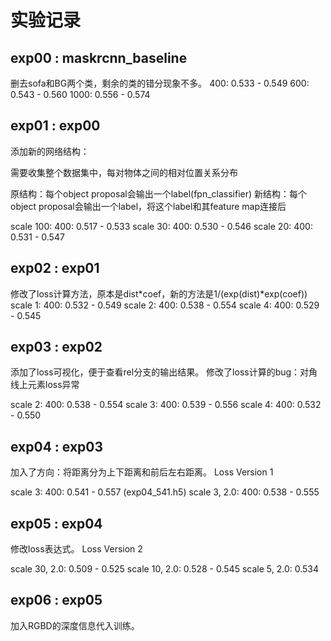 # 实验记录

## exp00 : maskrcnn_baseline

删去sofa和BG两个类，剩余的类的错分现象不多。
400:    0.533 - 0.549
600:    0.543 - 0.560
1000:   0.556 - 0.574

## exp01 : exp00

添加新的网络结构：

需要收集整个数据集中，每对物体之间的相对位置关系分布

原结构：每个object proposal会输出一个label(fpn_classifier)
新结构：每个object proposal会输出一个label，将这个label和其feature map连接后

scale 100:  400: 0.517 - 0.533
scale 30:   400: 0.530 - 0.546
scale 20:   400: 0.531 - 0.547

## exp02 : exp01

修改了loss计算方法，原本是dist*coef，新的方法是1/(exp(dist)\*exp(coef))
scale 1:    400: 0.532 - 0.549
scale 2:    400: 0.538 - 0.554
scale 4:    400: 0.529 - 0.545

## exp03 : exp02

添加了loss可视化，便于查看rel分支的输出结果。
修改了loss计算的bug：对角线上元素loss异常

scale 2:    400: 0.538 - 0.554
scale 3:    400: 0.539 - 0.556
scale 4:    400: 0.532 - 0.550

## exp04 : exp03

加入了方向：将距离分为上下距离和前后左右距离。
Loss Version 1

scale 3:    400: 0.541 - 0.557      (exp04_541.h5)
scale 3, 2.0: 400: 0.538 - 0.555

## exp05 : exp04

修改loss表达式。
Loss Version 2

scale 30, 2.0: 0.509 - 0.525
scale 10, 2.0: 0.528 - 0.545
scale 5, 2.0: 0.534

## exp06 : exp05

加入RGBD的深度信息代入训练。
